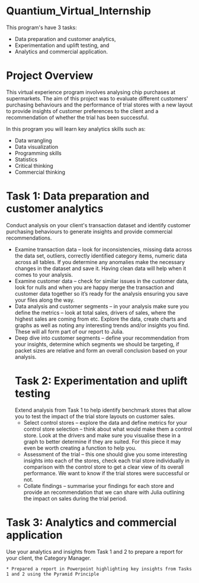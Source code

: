 # Quantium_Virtual_Internship
 This program's have 3 tasks:

 * Data preparation and customer analytics,
 * Experimentation and uplift testing, and
 * Analytics and commercial application.

 # Project Overview 
 This virtual experience program involves analysing chip purchases at supermarkets. The aim of this project was to evaluate different customers' purchasing behaviours and the performance of trial stores with a new layout to provide insights of customer preferences to the client and a recommendation of whether the trial has been successful.

  In this program you will learn key analytics skills such as:

* Data wrangling
* Data visualization
* Programming skills
* Statistics
* Critical thinking
* Commercial thinking

# Task 1: Data preparation and customer analytics 
Conduct analysis on your client's transaction dataset and identify customer purchasing behaviours to generate insights and provide commercial recommendations.
* Examine transaction data – look for inconsistencies, missing data across the data set, outliers, correctly identified category items, numeric data across all tables. If you determine any anomalies make the necessary changes in the dataset and save it. Having clean data will help when it comes to your analysis.
* Examine customer data – check for similar issues in the customer data, look for nulls and when you are happy merge the transaction and customer data together so it’s ready for the analysis ensuring you save your files along the way.
* Data analysis and customer segments – in your analysis make sure you define the metrics – look at total sales, drivers of sales, where the highest sales are coming from etc. Explore the data, create charts and graphs as well as noting any interesting trends and/or insights you find. These will all form part of our report to Julia.
* Deep dive into customer segments – define your recommendation from your insights, determine which segments we should be targeting, if packet sizes are relative and form an overall conclusion based on your analysis.
  # Task 2: Experimentation and uplift testing
  Extend analysis from Task 1 to help  identify benchmark stores that allow you to test the impact of the trial store layouts on customer sales.
   * Select control stores – explore the data and define metrics for your control store selection – think about what would make them a control store. Look at the drivers and make sure you visualise these in a graph to better determine if they are suited. For this piece it may even be worth creating a function to help you.
   * Assessment of the trial – this one should give you some interesting insights into each of the stores, check each trial store individually in comparison with the control store to get a clear view of its overall performance. We want to know if the trial stores were successful or not.
   * Collate findings – summarise your findings for each store and provide an recommendation that we can share with Julia outlining the impact on sales during the trial period.
 # Task 3: Analytics and commercial application    
   Use your analytics and insights from Task 1 and 2 to prepare a report for your client, the Category Manager.
   
    * Prepared a report in Powerpoint highlighting key insights from Tasks 1 and 2 using the Pyramid Principle
